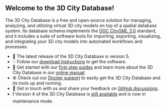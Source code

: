 ## Welcome to the 3D City Database!

The 3D City Database is a free and open-source solution for managing, analyzing, and utilizing virtual 3D city models
on top of a spatial database system. Its database schema implements the [OGC CityGML 3.0](https://www.ogc.org/standard/citygml/)
standard, and it includes a suite of software tools for importing, exporting, visualizing, and integrating your 3D city models into
automated workflows and processes.

- :rocket: The latest release of the 3D City Database is version 5.
- :bulb: Follow our [download instructions](https://3dcitydb.github.io/3dcitydb-mkdocs/download/) to get the software.
- :book: Get started with our [first-step guides](https://3dcitydb.github.io/3dcitydb-mkdocs/first-steps/) and learn more about the 3D City Database in our [online manual](https://3dcitydb.github.io/3dcitydb-mkdocs/).
- :gear: Check out our [Docker support](https://3dcitydb.github.io/3dcitydb-mkdocs/first-steps/docker/#docker-images-overview) to easily get the 3D City Database and its tools up and running.
- :rainbow: Get in touch with us and share your feedback on [GitHub discussions](https://github.com/orgs/3dcitydb/discussions).
- :exclamation: Version 4 of the 3D City Database is [still available](https://github.com/3dcitydb/3dcitydb-suite) and is now in maintenance mode.
